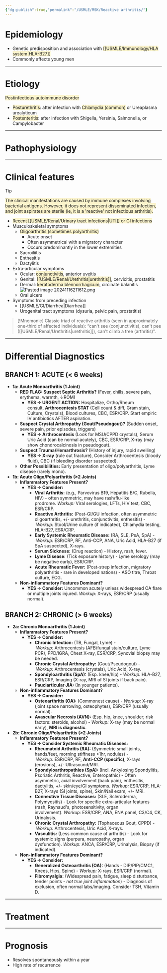 ```yaml
---
{"dg-publish":true,"permalink":"/USMLE/MSK/Reactive arthritis/"}
---
```


# Epidemiology
- Genetic predisposition and association with <span style="background:rgba(240, 200, 0, 0.2)">[[USMLE/Immunology/HLA system\|HLA-B27]]</span> 
- Commonly affects young men

---
# Etiology
<span style="background:rgba(240, 200, 0, 0.2)">Postinfectious autoimmune disorder</span>  
- <span style="background:rgba(240, 200, 0, 0.2)">Posturethritis</span>: after infection with <span style="background:rgba(240, 200, 0, 0.2)">Chlamydia (common)</span> or Ureaplasma urealyticum
- <span style="background:rgba(240, 200, 0, 0.2)">Postenteritis</span>: after infection with Shigella, Yersinia, Salmonella, or Campylobacter

---
# Pathophysiology


---
# Clinical features
>[!tip] 
><span style="background:rgba(240, 200, 0, 0.2)">The clinical manifestations are caused by immune complexes involving bacterial antigens.  However, it does not represent disseminated infection, and joint aspirates are sterile (ie, it is a 'reactive' not infectious arthritis).</span>
- <span style="background:rgba(240, 200, 0, 0.2)">Recent [[USMLE/Renal/Urinary tract infections\|UTI]] or GI infections</span>
- Musculoskeletal symptoms
	- <span style="background:rgba(240, 200, 0, 0.2)">Oligoarthritis (sometimes polyarthritis)</span>
		- Acute onset
		- Often asymmetrical with a migratory character
		- Occurs predominantly in the lower extremities 
	- Sacroiliitis
	- Enthesitis
	- Dactylitis
- Extra‑articular symptoms
	- Ocular: <span style="background:rgba(240, 200, 0, 0.2)">conjunctivitis</span>, anterior uveitis
	- Genital: <span style="background:rgba(240, 200, 0, 0.2)">[[USMLE/Renal/Urethritis\|urethritis]]</span>, cervicitis, prostatitis
	- Dermal: <span style="background:rgba(240, 200, 0, 0.2)">keratoderma blennorrhagicum</span>, circinate balanitis![Pasted image 20241116211612.png](/img/user/appendix/Pasted%20image%2020241116211612.png)
	- Oral ulcers
- Symptoms from preceding infection 
	- [[USMLE/GI/Diarrhea\|Diarrhea]]
	- Urogenital tract symptoms (dysuria, pelvic pain, prostatitis)

>[!Mnemonic] 
>Classic triad of reactive arthritis (seen in approximately one-third of affected individuals): “can't see (conjunctivitis), can't pee ([[USMLE/Renal/Urethritis\|urethritis]]), can't climb a tree (arthritis)”.

---
# Differential Diagnostics
## **BRANCH 1: ACUTE (< 6 weeks)**

- **1a: Acute Monoarthritis (1 Joint)**
    - **RED FLAG: Suspect Septic Arthritis?** (Fever, chills, severe pain, erythema, warmth, ↓ROM)
        - **YES -> URGENT ACTION:** Hospitalize, Ortho/Rheum consult, **Arthrocentesis STAT** (Cell count & diff, Gram stain, Culture, Crystals), Blood cultures, CBC, ESR/CRP. Start empiric IV antibiotics AFTER aspiration.
    - **Suspect Crystal Arthropathy (Gout/Pseudogout)?** (Sudden onset, severe pain, prior episodes, triggers)
        - **YES -> Arthrocentesis** (Look for MSU/CPPD crystals), Serum Uric Acid (can be normal acutely), CBC, ESR/CRP, X-ray (may show chondrocalcinosis in pseudogout).
    - **Suspect Trauma/Hemarthrosis?** (History of injury, rapid swelling)
        - **YES -> X-ray** (rule out fracture), Consider Arthrocentesis (bloody fluid), CBC (if bleeding disorder suspected).
    - **Other Possibilities:** Early presentation of oligo/polyarthritis, Lyme disease (rarely mono).
- **1b: Acute Oligo/Polyarthritis (≥2 Joints)**
    - **Inflammatory Features Present?**
        - **YES -> Consider:**
            - **Viral Arthritis:** (e.g., Parvovirus B19, Hepatitis B/C, Rubella, HIV) - often symmetric, may have rash/flu-like prodrome. _Workup:_ Viral serologies, LFTs, HIV test, CBC, ESR/CRP.
            - **Reactive Arthritis:** (Post-GI/GU infection, often asymmetric oligoarthritis, +/- urethritis, conjunctivitis, enthesitis) - _Workup:_ Stool/Urine culture (if indicated), Chlamydia testing, HLA-B27, ESR/CRP.
            - **Early Systemic Rheumatic Disease:** (RA, SLE, PsA, SpA) - _Workup:_ ESR/CRP, RF, Anti-CCP, ANA, Uric Acid, HLA-B27 (if SpA suspected), X-rays.
            - **Serum Sickness:** (Drug reaction) - History, rash, fever.
            - **Lyme Disease:** (Tick exposure history) - Lyme serology (may be negative early), ESR/CRP.
            - **Acute Rheumatic Fever:** (Post-strep infection, migratory polyarthritis - rare in developed nations) - ASO titre, Throat culture, ECG.
    - **Non-inflammatory Features Dominant?**
        - **YES -> Consider:** Uncommon acutely unless widespread OA flare or multiple joints injured. _Workup:_ X-rays, ESR/CRP (usually normal).

## **BRANCH 2: CHRONIC (> 6 weeks)**

- **2a: Chronic Monoarthritis (1 Joint)**
    - **Inflammatory Features Present?**
        - **YES -> Consider:**
            - **Chronic Infection:** (TB, Fungal, Lyme) - _Workup:_ Arthrocentesis (AFB/fungal stain/culture, Lyme PCR), PPD/IGRA, Chest X-ray, ESR/CRP, Synovial biopsy may be needed.
            - **Chronic Crystal Arthropathy:** (Gout/Pseudogout) - _Workup:_ Arthrocentesis (crystals), Uric Acid, X-ray.
            - **Spondyloarthritis (SpA):** (Esp. knee/hip) - _Workup:_ HLA-B27, ESR/CRP, Imaging (X-ray, MRI of SI joints if back pain).
            - **Pauciarticular JIA:** (In younger patients).
    - **Non-inflammatory Features Dominant?**
        - **YES -> Consider:**
            - **Osteoarthritis (OA):** (Commonest cause) - _Workup:_ X-ray (joint space narrowing, osteophytes), ESR/CRP (usually normal).
            - **Avascular Necrosis (AVN):** (Esp. hip, knee, shoulder; risk factors: steroids, alcohol) - _Workup:_ X-ray (may be normal early), **MRI is diagnostic**.
- **2b: Chronic Oligo/Polyarthritis (≥2 Joints)**
    - **Inflammatory Features Present?**
        - **YES -> Consider Systemic Rheumatic Diseases:**
            - **Rheumatoid Arthritis (RA):** (Symmetric small joints, hands/feet, morning stiffness >1hr, nodules) - _Workup:_ ESR/CRP, RF, **Anti-CCP (specific)**, X-rays (erosions), +/- Ultrasound/MRI.
            - **Spondyloarthropathies (SpA):** (Incl. Ankylosing Spondylitis, Psoriatic Arthritis, Reactive, Enteropathic) - Often asymmetric, axial involvement (back pain), enthesitis, dactylitis, +/- skin/eye/GI symptoms. _Workup:_ ESR/CRP, HLA-B27, X-rays (SI joints, spine), Skin/Nail exam, +/- MRI.
            - **Connective Tissue Diseases:** (SLE, Scleroderma, Polymyositis) - Look for specific extra-articular features (rash, Raynaud's, photosensitivity, organ involvement). _Workup:_ ESR/CRP, ANA, ENA panel, C3/C4, CK, Urinalysis.
            - **Chronic Crystal Arthropathy:** (Tophaceous Gout, CPPD) - _Workup:_ Arthrocentesis, Uric Acid, X-rays.
            - **Vasculitis:** (Less common cause of arthritis) - Look for systemic signs (purpura, neuropathy, organ dysfunction). _Workup:_ ANCA, ESR/CRP, Urinalysis, Biopsy (if indicated).
    - **Non-inflammatory Features Dominant?**
        - **YES -> Consider:**
            - **Generalized Osteoarthritis (OA):** (Hands - DIP/PIP/CMC1, Knees, Hips, Spine) - _Workup:_ X-rays, ESR/CRP (normal).
            - **Fibromyalgia:** (Widespread pain, fatigue, sleep disturbance, tender points - _not true joint inflammation_) - Diagnosis of exclusion, often normal labs/imaging. Consider TSH, Vitamin D.


---
# Treatment


---
# Prognosis
- Resolves spontaneously within a year
- High rate of recurrence
